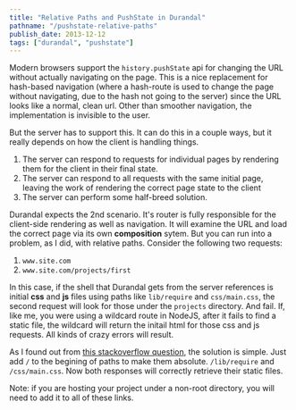 ```yaml
---
title: "Relative Paths and PushState in Durandal"
pathname: "/pushstate-relative-paths"
publish_date: 2013-12-12
tags: ["durandal", "pushstate"]
---
```


Modern browsers support the `history.pushState` api for changing the URL without actually navigating on the page. This is a nice replacement for hash-based navigation (where a hash-route is used to change the page without navigating, due to the hash not going to the server) since the URL looks like a normal, clean url. Other than smoother navigation, the implementation is invisible to the user.

But the server has to support this. It can do this in a couple ways, but it really depends on how the client is handling things.

1. The server can respond to requests for individual pages by rendering them for the client in their final state.
2. The server can respond to all requests with the same initial page, leaving the work of rendering the correct page state to the client
3. The server can perform some half-breed solution.

Durandal expects the 2nd scenario. It's router is fully responsible for the client-side rendering as well as navigation. It will examine the URL and load the correct page via its own **composition** sytem. But you can run into a problem, as I did, with relative paths. Consider the following two requests:

1. `www.site.com`
2. `www.site.com/projects/first`

In this case, if the shell that Durandal gets from the server references is initial **css** and **js** files using paths like `lib/require` and `css/main.css`, the second request will look for those under the `projects` directory. And fail. If, like me, you were using a wildcard route in NodeJS, after it fails to find a static file, the wildcard will return the initail html for those css and js requests. All kinds of crazy errors will result.

As I found out from [this stackoverflow question](http://stackoverflow.com/questions/10392317/relative-paths-and-pushstates/10432646#10432646), the solution is simple. Just add `/` to the begining of paths to make them absolute. `/lib/require` and `/css/main.css`. Now both responses will correctly retrieve their static files.

Note: if you are hosting your project under a non-root directory, you will need to add it to all of these links.
